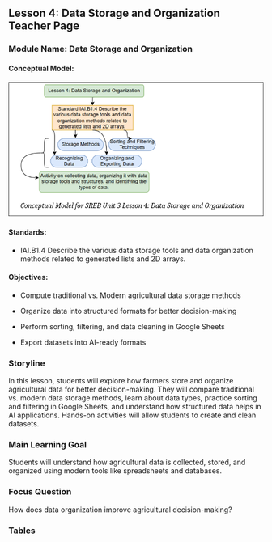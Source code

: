 ## Lesson 4: Data Storage and Organization Teacher Page
### Module Name: Data Storage and Organization
#### Conceptual Model:

![](../media/ag94.png)

#### Standards:

- IAI.B1.4 Describe the various data storage tools and data organization methods related to generated lists and 2D arrays. 

#### Objectives:

- Compute traditional vs. Modern agricultural data storage methods

- Organize data into structured formats for better decision-making 

- Perform sorting, filtering, and data cleaning in Google Sheets 

- Export datasets into AI-ready formats

### Storyline
In this lesson, students will explore how farmers store and organize agricultural data for better decision-making. They will compare traditional vs. modern data storage methods, learn about data types, practice sorting and filtering in Google Sheets, and understand how structured data helps in AI applications. Hands-on activities will allow students to create and clean datasets.     

### Main Learning Goal

Students will understand how agricultural data is collected, stored, and organized using modern tools like spreadsheets and databases.

### Focus Question
How does data organization improve agricultural decision-making?  


### Tables
